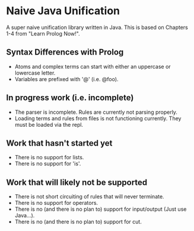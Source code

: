 # Naive Java Unification
A super naive unification library written in Java.  This is based on Chapters 1-4 from "Learn Prolog Now!".

## Syntax Differences with Prolog
* Atoms and complex terms can start with either an uppercase or lowercase letter.
* Variables are prefixed with '@' (i.e. @foo).

## In progress work (i.e. incomplete)
* The parser is incomplete.  Rules are currently not parsing properly.
* Loading terms and rules from files is not functioning currently.  They must be loaded via the repl.

## Work that hasn't started yet
* There is no support for lists.
* There is no support for 'is'.

## Work that will likely not be supported
* There is not short circuiting of rules that will never terminate.
* There is no support for operators.
* There is no (and there is no plan to) support for input/output (Just use Java...).
* There is no (and there is no plan to) support for cut.


